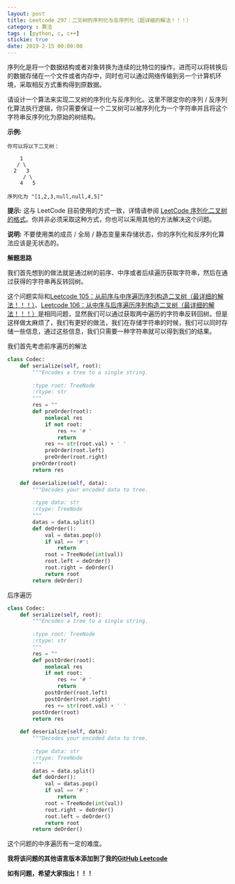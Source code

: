 ```yaml
---
layout: post
title: Leetcode 297：二叉树的序列化与反序列化（超详细的解法！！！）
category : 算法
tags : [python, c, c++]
stickie: true
date: 2019-2-15 00:00:00
---
```


序列化是将一个数据结构或者对象转换为连续的比特位的操作，进而可以将转换后的数据存储在一个文件或者内存中，同时也可以通过网络传输到另一个计算机环境，采取相反方式重构得到原数据。

请设计一个算法来实现二叉树的序列化与反序列化。这里不限定你的序列 / 反序列化算法执行逻辑，你只需要保证一个二叉树可以被序列化为一个字符串并且将这个字符串反序列化为原始的树结构。

**示例:** 

```
你可以将以下二叉树：

    1
   / \
  2   3
     / \
    4   5

序列化为 "[1,2,3,null,null,4,5]"
```

**提示:** 这与 LeetCode 目前使用的方式一致，详情请参阅 [LeetCode 序列化二叉树的格式](https://leetcode-cn.com/faq/#binary-tree)。你并非必须采取这种方式，你也可以采用其他的方法解决这个问题。

**说明:** 不要使用类的成员 / 全局 / 静态变量来存储状态，你的序列化和反序列化算法应该是无状态的。

**解题思路**

我们首先想到的做法就是通过树的前序、中序或者后续遍历获取字符串，然后在通过获得的字符串再反转回树。

这个问题实际和[Leetcode 105：从前序与中序遍历序列构造二叉树（最详细的解法！！！）](https://blog.csdn.net/qq_17550379/article/details/83343535)、[Leetcode 106：从中序与后序遍历序列构造二叉树（最详细的解法！！！）](https://blog.csdn.net/qq_17550379/article/details/83410424)是相同问题，显然我们可以通过获取两中遍历的字符串反转回树。但是这样做太麻烦了，我们有更好的做法，我们在存储字符串的时候，我们可以同时存储一些信息，通过这些信息，我们只需要一种字符串就可以得到我们的结果。

我们首先考虑前序遍历的解法

```python
class Codec:
    def serialize(self, root):
        """Encodes a tree to a single string.
        
        :type root: TreeNode
        :rtype: str
        """
        res = ""
        def preOrder(root):
            nonlocal res
            if not root:
                res += '# '
                return 
            res += str(root.val) + ' '
            preOrder(root.left)
            preOrder(root.right)
        preOrder(root)
        return res
            
    def deserialize(self, data):
        """Decodes your encoded data to tree.
        
        :type data: str
        :rtype: TreeNode
        """
        datas = data.split()
        def deOrder():
            val = datas.pop(0)
            if val == '#':
                return 
            root = TreeNode(int(val))
            root.left = deOrder()
            root.right = deOrder()
            return root
        return deOrder()
```

后序遍历

```python
class Codec:
    def serialize(self, root):
        """Encodes a tree to a single string.
        
        :type root: TreeNode
        :rtype: str
        """
        res = ""
        def postOrder(root):
            nonlocal res
            if not root:
                res += '# '
                return 
            postOrder(root.left)
            postOrder(root.right)
            res += str(root.val) + ' '
        postOrder(root)
        return res
            
    def deserialize(self, data):
        """Decodes your encoded data to tree.
        
        :type data: str
        :rtype: TreeNode
        """
        datas = data.split()
        def deOrder():
            val = datas.pop()
            if val == '#':
                return 
            root = TreeNode(int(val))
            root.right = deOrder()
            root.left = deOrder()
            return root
        return deOrder()
```

这个问题的中序遍历有一定的难度。





**我将该问题的其他语言版本添加到了我的[GitHub Leetcode](https://github.com/luliyucoordinate/Leetcode)**

**如有问题，希望大家指出！！！**